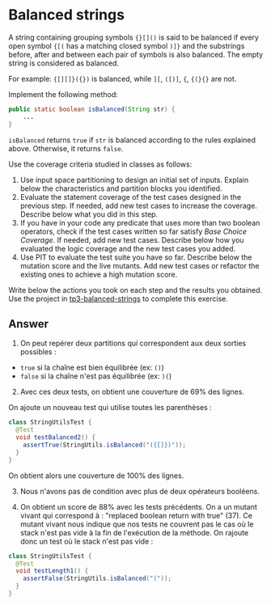 # Balanced strings

A string containing grouping symbols `{}[]()` is said to be balanced if every open symbol `{[(` has a matching closed symbol `)]}` and the substrings before, after and between each pair of symbols is also balanced. The empty string is considered as balanced.

For example: `{[][]}({})` is balanced, while `][`, `([)]`, `{`, `{(}{}` are not.

Implement the following method:

```java
public static boolean isBalanced(String str) {
    ...
}
```

`isBalanced` returns `true` if `str` is balanced according to the rules explained above. Otherwise, it returns `false`.

Use the coverage criteria studied in classes as follows:

1. Use input space partitioning to design an initial set of inputs. Explain below the characteristics and partition blocks you identified.
2. Evaluate the statement coverage of the test cases designed in the previous step. If needed, add new test cases to increase the coverage. Describe below what you did in this step.
3. If you have in your code any predicate that uses more than two boolean operators, check if the test cases written so far satisfy *Base Choice Coverage*. If needed, add new test cases. Describe below how you evaluated the logic coverage and the new test cases you added.
4. Use PIT to evaluate the test suite you have so far. Describe below the mutation score and the live mutants. Add new test cases or refactor the existing ones to achieve a high mutation score.

Write below the actions you took on each step and the results you obtained.
Use the project in [tp3-balanced-strings](../code/tp3-balanced-strings) to complete this exercise.

## Answer

1. On peut repérer deux partitions qui correspondent aux deux sorties possibles :

- `true` si la chaîne est bien équilibrée (ex: `()`)
- `false` si la chaîne n'est pas équilibrée (ex: `)(`)

2. Avec ces deux tests, on obtient une couverture de 69% des lignes.

On ajoute un nouveau test qui utilise toutes les parenthèses :

```java
class StringUtilsTest {
  @Test
  void testBalanced2() {
    assertTrue(StringUtils.isBalanced("({[]})"));
  }
}
```

On obtient alors une couverture de 100% des lignes.

3. Nous n'avons pas de condition avec plus de deux opérateurs booléens.




4. On obtient un score de 88% avec les tests précédents.
   On a un mutant vivant qui correspond à : "replaced boolean return with true" (37).
   Ce mutant vivant nous indique que nos tests ne couvrent pas le cas où le stack n'est pas vide à la fin de l'exécution de
   la méthode.
   On rajoute donc un test où le stack n'est pas vide :

```java
class StringUtilsTest {
  @Test
  void testLength1() {
    assertFalse(StringUtils.isBalanced("("));
  }
}
```
